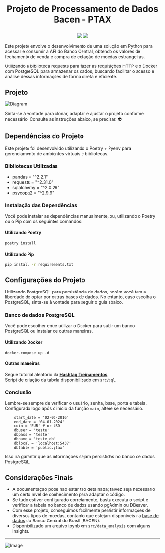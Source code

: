 # <p align="center">Projeto de Processamento de Dados<br>Bacen - PTAX</p>

<p align="center">
<img src="http://img.shields.io/static/v1?label=LICENCA&message=...&color=GREEN&style=for-the-badge"/>     
<img src="http://img.shields.io/static/v1?label=STATUS&message=N/A&color=GREEN&style=for-the-badge"/>
</p>

Este projeto envolve o desenvolvimento de uma solução em Python para acessar e consumir a API do Banco Central, obtendo os valores de fechamento de venda e compra de cotação de moedas estrangeiras. 

Utilizando a biblioteca requests para fazer as requisições HTTP e o Docker com PostgreSQL para armazenar os dados, buscando facilitar o acesso e análise dessas informações de forma direta e eficiente.

## Projeto

![Diagram](https://github.com/tonsatomicos/bacen-ptax-data-processing/blob/main/assets/diagram_pipeline.png?raw=true)

Sinta-se à vontade para clonar, adaptar e ajustar o projeto conforme necessário. Consulte as instruções abaixo, se precisar. :alien:

## Dependências do Projeto

Este projeto foi desenvolvido utilizando o Poetry + Pyenv para gerenciamento de ambientes virtuais e bibliotecas.

### Bibliotecas Utilizadas

- pandas = "^2.2.1"
- requests = "^2.31.0"
- sqlalchemy = "^2.0.29"
- psycopg2 = "^2.9.9"

### Instalação das Dependências

Você pode instalar as dependências manualmente, ou, utilizando o Poetry ou o Pip com os seguintes comandos:

#### Utilizando Poetry

```bash
poetry install

```

#### Utilizando Pip

```bash
pip install -r requirements.txt

```

## Configurações do Projeto

Utilizando PostgreSQL para persistência de dados, porém você tem a liberdade de optar por outras bases de dados. No entanto, caso escolha o PostgreSQL, sinta-se à vontade para seguir o guia abaixo.

### Banco de dados PostgreSQL

Você pode escolher entre utilizar o Docker para subir um banco PostgreSQL ou instalar de outras maneiras.

#### Utilizando Docker

<pre><code>docker-compose up -d</code></pre>

#### Outras maneiras

Segue tutorial aleatório da **<a href="https://youtu.be/L_2l8XTCPAE?si=-OJ21qv_48BgHFq2">Hashtag Treinamentos</a>**. <br>Script de criação da tabela disponibilizado em <code>src/sql</code>.

### Conclusão

Lembre-se sempre de verificar o usuário, senha, base, porta e tabela. Configurado logo após o início da  função <code>main</code>, altere se necessário.

<pre><code>    start_date = '02-01-2016'
    end_date = '04-01-2024'
    coin = 'EUR' # or USD
    dbuser = 'teste'
    dbpass = 'teste'
    dbname = 'teste_db'
    dblocal = 'localhost:5437'
    dbtable = 'public.ptax'</code></pre>

Isso irá garantir que as informações sejam persistidas no banco de dados PostgreSQL.</p>


## Considerações Finais
- A documentação pode não estar tão detalhada; talvez seja necessário um certo nível de conhecimento para adaptar o código.
- Se tudo estiver configurado corretamente, basta executa o script e verificar a tabela no banco de dados usando pgAdmin ou DBeaver.
- Com esse projeto, conseguimos facilmente persistir informações de diversos tipos de moedas, contanto que estejam disponíveis na <a href="https://olinda.bcb.gov.br/olinda/servico/PTAX/versao/v1/aplicacao#!/recursos/Moedas#eyJmb3JtdWxhcmlvIjp7IiRmb3JtYXQiOiJqc29uIiwiJHRvcCI6MTAwfSwicHJvcHJpZWRhZGVzIjpbMCwxLDJdLCJwZXNxdWlzYWRvIjp0cnVlLCJhY3RpdmVUYWIiOiJ0YWJsZSIsImdyaWRTdGF0ZSI6ewMwAzpbewNCAyIEMAQiLANBA30sewNCAyIEMQQiLANBA30sewNCAyIEMgQiLANBA31dLAMxAzp7fSwDMgM6W10sAzMDOnt9LAM0Azp7fSwDNQM6e319LCJwaXZvdE9wdGlvbnMiOnsDYQM6e30sA2IDOltdLANjAzo1MDAsA2QDOltdLANlAzpbXSwDZgM6W10sA2cDOiJrZXlfYV90b196IiwDaAM6ImtleV9hX3RvX3oiLANpAzp7fSwDagM6e30sA2sDOjg1LANsAzpmYWxzZSwDbQM6e30sA24DOnt9LANvAzoiQ29udGFnZW0iLANwAzoiVGFibGUifX0=">base de dados</a> do Banco Central do Brasil (BACEN).
- Disponibilizado um arquivo ipynb em <code>src/data_analysis</code> com alguns insights.

<hr>

![Image](https://i.imgur.com/p4vnGAN.gif)
